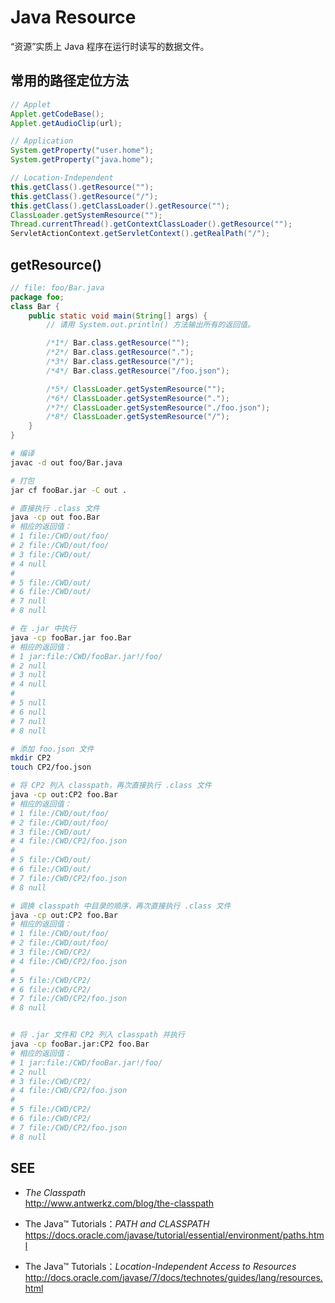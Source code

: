 #	Java Resource

“资源”实质上 Java 程序在运行时读写的数据文件。

##	常用的路径定位方法

```java
// Applet
Applet.getCodeBase();
Applet.getAudioClip(url);

// Application
System.getProperty("user.home");
System.getProperty("java.home");

// Location-Independent
this.getClass().getResource("");
this.getClass().getResource("/");
this.getClass().getClassLoader().getResource("");
ClassLoader.getSystemResource("");
Thread.currentThread().getContextClassLoader().getResource("");
ServletActionContext.getServletContext().getRealPath("/");
```

##	getResource()

```java
// file: foo/Bar.java
package foo;
class Bar {
	public static void main(String[] args) {
		// 请用 System.out.println() 方法输出所有的返回值。

		/*1*/ Bar.class.getResource("");
		/*2*/ Bar.class.getResource(".");
		/*3*/ Bar.class.getResource("/");
		/*4*/ Bar.class.getResource("/foo.json");

		/*5*/ ClassLoader.getSystemResource("");
		/*6*/ ClassLoader.getSystemResource(".");
		/*7*/ ClassLoader.getSystemResource("./foo.json");
		/*8*/ ClassLoader.getSystemResource("/");
	}
}
```

```bash
# 编译
javac -d out foo/Bar.java

# 打包
jar cf fooBar.jar -C out .

# 直接执行 .class 文件
java -cp out foo.Bar
# 相应的返回值：
# 1 file:/CWD/out/foo/
# 2 file:/CWD/out/foo/
# 3 file:/CWD/out/
# 4 null
#
# 5 file:/CWD/out/
# 6 file:/CWD/out/
# 7 null
# 8 null

# 在 .jar 中执行
java -cp fooBar.jar foo.Bar
# 相应的返回值：
# 1 jar:file:/CWD/fooBar.jar!/foo/
# 2 null
# 3 null
# 4 null
#
# 5 null
# 6 null
# 7 null
# 8 null

# 添加 foo.json 文件
mkdir CP2
touch CP2/foo.json

# 将 CP2 列入 classpath，再次直接执行 .class 文件
java -cp out:CP2 foo.Bar
# 相应的返回值：
# 1 file:/CWD/out/foo/
# 2 file:/CWD/out/foo/
# 3 file:/CWD/out/
# 4 file:/CWD/CP2/foo.json
#
# 5 file:/CWD/out/
# 6 file:/CWD/out/
# 7 file:/CWD/CP2/foo.json
# 8 null

# 调换 classpath 中目录的顺序，再次直接执行 .class 文件
java -cp out:CP2 foo.Bar
# 相应的返回值：
# 1 file:/CWD/out/foo/
# 2 file:/CWD/out/foo/
# 3 file:/CWD/CP2/
# 4 file:/CWD/CP2/foo.json
#
# 5 file:/CWD/CP2/
# 6 file:/CWD/CP2/
# 7 file:/CWD/CP2/foo.json
# 8 null


# 将 .jar 文件和 CP2 列入 classpath 并执行
java -cp fooBar.jar:CP2 foo.Bar
# 相应的返回值：
# 1 jar:file:/CWD/fooBar.jar!/foo/
# 2 null
# 3 file:/CWD/CP2/
# 4 file:/CWD/CP2/foo.json
#
# 5 file:/CWD/CP2/
# 6 file:/CWD/CP2/
# 7 file:/CWD/CP2/foo.json
# 8 null
```

##	SEE

*	*The Classpath*  
	http://www.antwerkz.com/blog/the-classpath

*	The Java™ Tutorials：*PATH and CLASSPATH*  
	https://docs.oracle.com/javase/tutorial/essential/environment/paths.html

*	The Java™ Tutorials：*Location-Independent Access to Resources*  
	http://docs.oracle.com/javase/7/docs/technotes/guides/lang/resources.html
